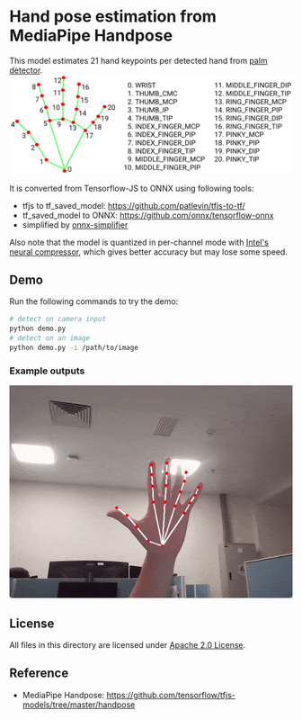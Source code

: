 # Hand pose estimation from MediaPipe Handpose

This model estimates 21 hand keypoints per detected hand from [palm detector](../palm_detection_mediapipe).
![MediaPipe Hands Keypoints](./examples/hand_keypoints.png)

It is converted from Tensorflow-JS to ONNX using following tools:
- tfjs to tf_saved_model:  https://github.com/patlevin/tfjs-to-tf/
- tf_saved_model to ONNX: https://github.com/onnx/tensorflow-onnx
- simplified by [onnx-simplifier](https://github.com/daquexian/onnx-simplifier)

Also note that the model is quantized in per-channel mode with [Intel's neural compressor](https://github.com/intel/neural-compressor), which gives better accuracy but may lose some speed.

## Demo

Run the following commands to try the demo:
```bash
# detect on camera input
python demo.py
# detect on an image
python demo.py -i /path/to/image
```

### Example outputs

![webcam demo](./examples/mphandpose_demo.gif)

## License

All files in this directory are licensed under [Apache 2.0 License](./LICENSE).

## Reference

- MediaPipe Handpose: https://github.com/tensorflow/tfjs-models/tree/master/handpose
